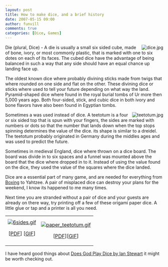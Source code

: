 ```yaml
---
layout: post
title: How to make dice, and a brief history
date: 2007-05-15 09:00
author: funvill
comments: true
categories: [Dice, Games]
---
```

<img src="http://www.abluestar.com/blog/wp-content/uploads/2007/05/dice.thumbnail.jpg" alt="dice.jpg" align="right" />Die (plural, Dice)  - A die is usually a small six sided cube, made of bone, ivory, or most commonly plastic, that is marked with one to six dotes on each of its faces. The cubed dice have the advantage of being balanced in such a way that any side should have an equal chance up landing face up.

The oldest known dice where probably divining sticks made from twigs that where rounded on one side and flat on the other. These divining dice or sticks where used to tell your future depending on what way the land. Pyramid-shaped dice where found in the royal burial tombs of Ur more then 5,000 years ago. Both four-sided, stick, and cubic dice in both ivory and bone flavors have also been found in Egyptian tombs.

<a href="http://www.abluestar.com/blog/wp-content/uploads/2007/05/teetotum.jpg" title="teetotum.jpg"><img src="http://www.abluestar.com/blog/wp-content/uploads/2007/05/teetotum.thumbnail.jpg" alt="teetotum.jpg" align="right" /></a>Sometimes a  was used instead of dice.  A teetotum is a four or six sided top that is spun with your fingers, the sides are marked with numbers or dots so that the number that lands down when the top stops spinning determines the value of the dice. its shape is similar to a dreidel. The teetotum probably originated in Germany during the middles ages and was used to predict the future.

Sometimes in medieval England, dice where thrown on a dice board. The board was divide in to six spaces and a funnel was mounted above the board that the dice where dropped in to it. Instead of using the value found on the dice, they used the value of the squares where the dice landed.

Dice are a essential part of many game, and are needed for everything from <a href="http://www.abluestar.com/blog/drinking-game-boxing/">Boxing</a> to Yahtzee. A pair of misplaced dice can destroy your plans for the weekend, I know its happened to me many times.

Next time you are stranded without a pair of dice and your guests are already on there way, try printing off a few of these  origami paper dice. A little glue or tap and a printer is all you need.
<table align="center">
<tr>
<td><a href="http://www.abluestar.com/blog/wp-content/uploads/2007/05/6sides.gif" title="6sides.gif"><img src="http://www.abluestar.com/blog/wp-content/uploads/2007/05/6sides.thumbnail.gif" alt="6sides.gif" /></a>
<p align="center"> [<a href="http://www.abluestar.com/blog/wp-content/uploads/2007/05/6sidedice.pdf">PDF</a>] [<a href="http://www.abluestar.com/blog/wp-content/uploads/2007/05/6sides.gif">GIF</a>]</p>
</td>
<td>
<p align="center"><a href="http://www.abluestar.com/blog/wp-content/uploads/2007/05/paper_teetotum.gif" title="paper_teetotum.gif"><img src="http://www.abluestar.com/blog/wp-content/uploads/2007/05/paper_teetotum.thumbnail.gif" alt="paper_teetotum.gif" /></a></p>
<p align="center">[<a href="http://www.abluestar.com/blog/wp-content/uploads/2007/05/paper_teetotum.pdf">PDF</a>][<a href="http://www.abluestar.com/blog/wp-content/uploads/2007/05/paper_teetotum.gif" title="paper_teetotum.gif">GIF</a>]</p>
</td>
</tr>
</table>
I have heard good things about <a href="http://www.amazon.ca/gp/product/0140256024/701-2348363-8299539?ie=UTF8&amp;tag=abluestar-20&amp;linkCode=xm2&amp;camp=15121&amp;creativeASIN=0140256024">Does God Play Dice by Ian Stewart</a> it might be worth checking out.
